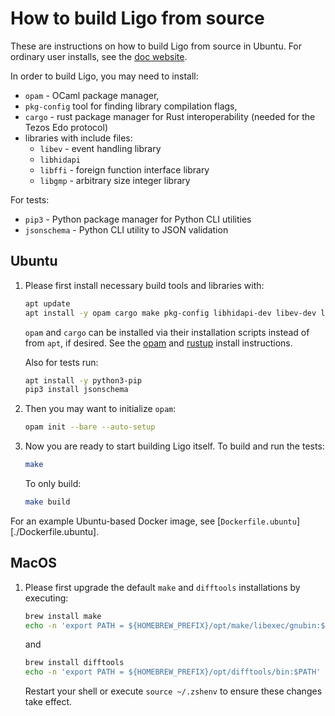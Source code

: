 # How to build Ligo from source

These are instructions on how to build Ligo from source in Ubuntu. For
ordinary user installs, see the [doc
website](https://ligolang.org/docs/intro/installation/).

In order to build Ligo, you may need to install:

- `opam` - OCaml package manager,
- `pkg-config` tool for finding library compilation flags,
- `cargo` - rust package manager for Rust interoperability (needed for
  the Tezos Edo protocol)
- libraries with include files:
  - `libev` - event handling library
  - `libhidapi`
  - `libffi` - foreign function interface library
  - `libgmp` - arbitrary size integer library

For tests:

- `pip3` - Python package manager for Python CLI utilities
- `jsonschema` - Python CLI utility to JSON validation

## Ubuntu


1. Please first install necessary build tools and libraries with:

   ```sh
   apt update
   apt install -y opam cargo make pkg-config libhidapi-dev libev-dev libgmp-dev libffi-dev
   ```

   `opam` and `cargo` can be installed via their installation scripts
   instead of from `apt`, if desired. See the
   [opam](https://opam.ocaml.org/doc/Install.html) and
   [rustup](https://www.rust-lang.org/tools/install) install
   instructions.

   Also for tests run:

   ```sh
   apt install -y python3-pip
   pip3 install jsonschema
   ```

2. Then you may want to initialize `opam`:

   ```sh
   opam init --bare --auto-setup
   ```

3. Now you are ready to start building Ligo itself. To build and run
   the tests:

   ```sh
   make
   ```

   To only build:

   ```sh
   make build
   ```

For an example Ubuntu-based Docker image, see [`Dockerfile.ubuntu`][./Dockerfile.ubuntu].

## MacOS
1. Please first upgrade the default `make` and `difftools` installations by executing:
   ```sh
   brew install make
   echo -n 'export PATH = ${HOMEBREW_PREFIX}/opt/make/libexec/gnubin:$PATH' >> ~/.zshenv
   ```
   and
   ```sh
   brew install difftools
   echo -n 'export PATH = ${HOMEBREW_PREFIX}/opt/difftools/bin:$PATH' >> ~/.zshenv
   ```

   Restart your shell or execute `source ~/.zshenv` to ensure these changes take effect. 

